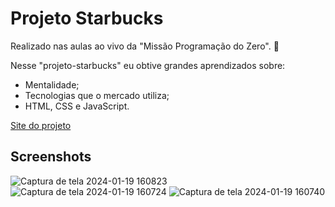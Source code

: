 # Projeto Starbucks

Realizado nas aulas ao vivo da "Missão Programação do Zero". 🚀

Nesse "projeto-starbucks" eu obtive grandes aprendizados sobre:

- Mentalidade;
- Tecnologias que o mercado utiliza;
- HTML, CSS e JavaScript.

[Site do projeto]( https://phaelstavares.github.io/projeto-starbucks/)

## Screenshots

![Captura de tela 2024-01-19 160823](https://github.com/phaelstavares/projeto-starbucks/assets/77020757/6c666791-3c7b-4500-baa1-e35b899603a5)
![Captura de tela 2024-01-19 160724](https://github.com/phaelstavares/projeto-starbucks/assets/77020757/4c591906-fbb4-4852-be7d-0cd1cfa6947e)
![Captura de tela 2024-01-19 160740](https://github.com/phaelstavares/projeto-starbucks/assets/77020757/678f87dc-bb77-44b5-b646-e5497244ce44)
